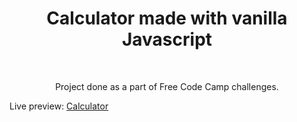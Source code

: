 <h1 align="center">Calculator made with vanilla Javascript</h1><br>
<p align="center">Project done as a part of  Free Code Camp challenges.<br>

Live preview: <a href="https://Abhigyan001.github.io/calculator/">Calculator</a></p>





